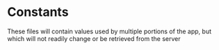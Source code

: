 # Constants

These files will contain values used by multiple portions of the app, but which will not readily change or be retrieved from the server
